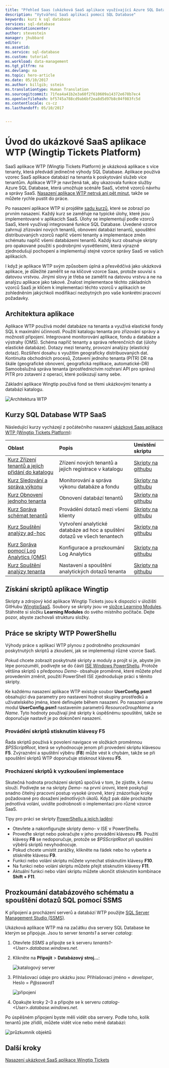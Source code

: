 ```yaml
---
title: "Přehled Saas (ukázková SaaS aplikace využívající Azure SQL Database) | Dokumentace Microsoftu"
description: "Vytváření SaaS aplikací pomocí SQL Database"
keywords: kurz k sql database
services: sql-database
documentationcenter: 
author: stevestein
manager: jhubbard
editor: 
ms.assetid: 
ms.service: sql-database
ms.custom: tutorial
ms.workload: data-management
ms.tgt_pltfrm: na
ms.devlang: na
ms.topic: hero-article
ms.date: 05/10/2017
ms.author: billgib; sstein
ms.translationtype: Human Translation
ms.sourcegitcommit: 71fea4a41b2e3a60f2f610609a14372e678b7ec4
ms.openlocfilehash: bf5745a788cd9ab6bf2ea8d5d97b8c04f083fc5d
ms.contentlocale: cs-cz
ms.lasthandoff: 05/10/2017


---
```

# <a name="introduction-to-the-wingtip-tickets-platform-wtp-sample-saas-application"></a>Úvod do ukázkové SaaS aplikace WTP (Wingtip Tickets Platform)

SaaS aplikace WTP (Wingtip Tickets Platform) je ukázková aplikace s více tenanty, která předvádí jedinečné výhody SQL Database. Aplikace používá vzorec SaaS aplikace databází na tenanta k poskytování služeb více tenantům. Aplikace WTP je navržená tak, aby ukazovala funkce služby Azure SQL Database, která umožňuje scénáře SaaS, včetně vzorců návrhu a správy SaaS. [Nasazení aplikace WTP netrvá ani pět minut](sql-database-saas-tutorial.md), takže se můžete rychle pustit do práce.

Po nasazení aplikace WTP si projděte [sadu kurzů](#sql-database-saas-tutorials), které se zobrazí po prvním nasazení. Každý kurz se zaměřuje na typické úlohy, které jsou implementované v aplikacích SaaS. Úlohy se implementují podle vzorců SaaS, které využívají integrované funkce SQL Database. Uvedené vzorce zahrnují zřizování nových tenantů, obnovení databází tenantů, spouštění distribuovaných vzorců napříč všemi tenanty a implementace změn schématu napříč všemi databázemi tenantů. Každý kurz obsahuje skripty pro opakované použití s podrobnými vysvětleními, která výrazně zjednodušují pochopení a implementují stejné vzorce správy SaaS ve vašich aplikacích.

I když je aplikace WTP svým způsobem úplná a přesvědčivá jako ukázková aplikace, je důležité zaměřit se na klíčové vzorce Saas, protože souvisí s datovou vrstvou. Jinými slovy je třeba se zaměřit na datovou vrstvu a ne na analýzu aplikace jako takové. Znalost implementace těchto základních vzorců SaaS je klíčem k implementaci těchto vzorců v aplikacích se zohledněním jakýchkoli modifikací nezbytných pro vaše konkrétní pracovní požadavky.



## <a name="application-architecture"></a>Architektura aplikace

Aplikace WTP používá model databáze na tenanta a využívá elastické fondy SQL k maximální účinnosti.
Použití katalogu tenanta pro zřizování správy a možností připojení.
Integrované monitorování aplikace, fondu a databáze a výstrahy (OMS).
Schéma napříč tenanty a správa referenčních dat (úlohy elastické databáze).
Dotazy mezi tenanty, provozní analýzy (elastický dotaz).
Rozšíření dosahu s využitím geograficky distribuovaných dat.
Kontinuita obchodních procesů, Zotavení jednoho tenanta (PITR) DR na škále (geografické obnovení, geografická replikace, automatické-DR) Samoobslužná správa tenanta (prostřednictvím rozhraní API pro správu) PITR pro zotavení z operací, které poškozují samy sebe.

Základní aplikace Wingtip používá fond se třemi ukázkovými tenanty a databází katalogu.

![Architektura WTP](media/sql-database-wtp-overview/wtp-architecture.png)


## <a name="sql-database-wtp-saas-tutorials"></a>Kurzy SQL Database WTP SaaS

Následující kurzy vycházejí z počátečního nasazení [ukázkové Saas aplikace WTP (Wingtip Tickets Platform)](sql-database-saas-tutorial.md):

| Oblast | Popis | Umístění skriptu |
|:--|:--|:--|
|[Kurz Zřízení tenantů a jejich přidání do katalogu](sql-database-saas-tutorial-provision-and-catalog.md)| Zřízení nových tenantů a jejich registrace v katalogu | [Skripty na githubu](https://github.com/Microsoft/WingtipSaaS/tree/master/Learning%20Modules/Provision%20and%20Catalog) |
|[Kurz Sledování a správa výkonu](sql-database-saas-tutorial-performance-monitoring.md)| Monitorování a správa výkonu databáze a fondu | [Skripty na githubu](https://github.com/Microsoft/WingtipSaaS/tree/master/Learning%20Modules/Performance%20Monitoring%20and%20Management) |
|[Kurz Obnovení jednoho tenanta](sql-database-saas-tutorial-restore-single-tenant.md)| Obnovení databází tenantů | [Skripty na githubu](https://github.com/Microsoft/WingtipSaaS/tree/master/Learning%20Modules/Business%20Continuity%20and%20Disaster%20Recovery/RestoreTenant) |
|[Kurz Správa schémat tenantů](sql-database-saas-tutorial-schema-management.md)| Provádění dotazů mezi všemi klienty  | [Skripty na githubu](https://github.com/Microsoft/WingtipSaaS/tree/master/Learning%20Modules/Schema%20Management) |
|[Kurz Spuštění analýzy ad-hoc](sql-database-saas-tutorial-adhoc-analytics.md) | Vytvoření analytické databáze ad hoc a spuštění dotazů ve všech tenantech  | [Skripty na githubu](https://github.com/Microsoft/WingtipSaaS/tree/master/Learning%20Modules/Operational%20Analytics/Adhoc%20Analytics) |
|[Kurz Správa pomocí Log Analytics (OMS)](sql-database-saas-tutorial-log-analytics.md) | Konfigurace a prozkoumání Log Analytics | [Skripty na githubu](https://github.com/Microsoft/WingtipSaaS/tree/master/Learning%20Modules/Performance%20Monitoring%20and%20Management/LogAnalytics) |
|[Kurz Spuštění analýzy tenanta](sql-database-saas-tutorial-tenant-analytics.md) | Nastavení a spouštění analytických dotazů tenanta | [Skripty na githubu](https://github.com/Microsoft/WingtipSaaS/tree/master/Learning%20Modules/Operational%20Analytics/Tenant%20Analytics) |

## <a name="get-the-wingtip-application-scripts"></a>Získání skriptů aplikace Wingtip

Skripty a zdrojový kód aplikace Wingtip Tickets jsou k dispozici v úložišti GitHubu [WingtipSaaS](https://github.com/Microsoft/WingtipSaaS). Soubory se skripty jsou ve [složce Learning Modules](https://github.com/Microsoft/WingtipSaaS/tree/master/Learning%20Modules). Stáhněte si složku **Learning Modules** do svého místního počítače. Dejte pozor, abyste zachovali strukturu složky.

## <a name="working-with-the-wtp-powershell-scripts"></a>Práce se skripty WTP PowerShellu

Výhody práce s aplikací WTP plynou z podrobného prozkoumání poskytnutých skriptů a zkoušení, jak se implementují různé vzorce SaaS.

Pokud chcete zobrazit poskytnuté skripty a moduly a projít si je, abyste jim lépe porozuměli, podívejte se do části [ISE Windows PowerShellu](https://msdn.microsoft.com/powershell/scripting/core-powershell/ise/introducing-the-windows-powershell-ise). Protože většina skriptů s předponou *Demo-* obsahuje proměnné, které můžete před provedením změnit, použití PowerShell ISE zjednodušuje práci s těmito skripty.

Ke každému nasazení aplikace WTP existuje soubor **UserConfig.psm1** obsahující dva parametry pro nastavení hodnot skupiny prostředků a uživatelského jména, které definujete během nasazení. Po nasazení upravte modul **UserConfig.psm1** nastavením parametrů _ResourceGroupName_ a _Name_. Tyto hodnoty používají jiné skripty k úspěšnému spouštění, takže se doporučuje nastavit je po dokončení nasazení.



### <a name="execute-scripts-by-pressing-f5"></a>Provádění skriptů stisknutím klávesy F5

Řada skriptů používá k povolení navigace ve složkách proměnnou *$PSScriptRoot*, která se vyhodnocuje jenom při provedení skriptu klávesou **F5**.  Zvýraznění a spuštění výběru (**F8**) může vést k chybám, takže se při spouštění skriptů WTP doporučuje stisknout klávesu **F5**.

### <a name="step-through-the-scripts-to-examine-the-implementation"></a>Procházení skriptů k vyzkoušení implementace

Skutečná hodnota procházení skriptů spočívá v tom, že zjistíte, k čemu slouží. Podívejte se na skripty _Demo-_ na první úrovni, které poskytují snadno čitelný pracovní postup vysoké úrovně, který znázorňuje kroky požadované pro dosažení jednotlivých úkolů. Když pak dále procházíte jednotlivá volání, uvidíte podrobnosti o implementaci pro různé vzorce SaaS.

Tipy pro práci se skripty [PowerShellu a jejich ladění](https://msdn.microsoft.com/powershell/scripting/core-powershell/ise/how-to-debug-scripts-in-windows-powershell-ise):

* Otevřete a nakonfigurujte skripty demo- v ISE v PowerShellu.
* Proveďte skript nebo pokračujte v jeho provádění klávesou **F5**. Použití klávesy **F8** se nedoporučuje, protože se *$PSScriptRoot* při spuštění výběrů skriptů nevyhodnocuje.
* Pokud chcete umístit zarážky, klikněte na řádek nebo ho vyberte a stiskněte klávesu **F9**.
* Funkci nebo volání skriptu můžete vynechat stisknutím klávesy **F10**.
* Na funkci nebo volání skriptu můžete přejít stisknutím klávesy **F11**.
* Aktuální funkci nebo vlání skriptu můžete ukončit stisknutím kombinace **Shift + F11**.




## <a name="explore-database-schema-and-execute-sql-queries-using-ssms"></a>Prozkoumání databázového schématu a spouštění dotazů SQL pomocí SSMS

K připojení a procházení serverů a databází WTP použijte [SQL Server Management Studio (SSMS)](https://docs.microsoft.com/sql/ssms/download-sql-server-management-studio-ssms).

Ukázková aplikace WTP má na začátku dva servery SQL Database ke kterým se připojuje. Jsou to server *tenants1* a server *catalog*:


1. Otevřete *SSMS* a připojte se k serveru *tenants1-&lt;User&gt;.database.windows.net*.
2. Klikněte na **Připojit** > **Databázový stroj...**:

   ![katalogový server](media/sql-database-wtp-overview/connect.png)

1. Přihlašovací údaje pro ukázku jsou: Přihlašovací jméno = *developer*, Heslo = *P@ssword1*

   ![připojení](media\sql-database-wtp-overview\tenants1-connect.png)

1. Opakujte kroky 2–3 a připojte se k serveru *catalog-&lt;User&gt;.database.windows.net*.

Po úspěšném připojení byste měli vidět oba servery. Podle toho, kolik tenantů jste zřídili, můžete vidět více nebo méně databází:

![průzkumník objektů](media/sql-database-wtp-overview/object-explorer.png)



## <a name="next-steps"></a>Další kroky

[Nasazení ukázkové SaaS aplikace Wingtip Tickets](sql-database-saas-tutorial.md)
